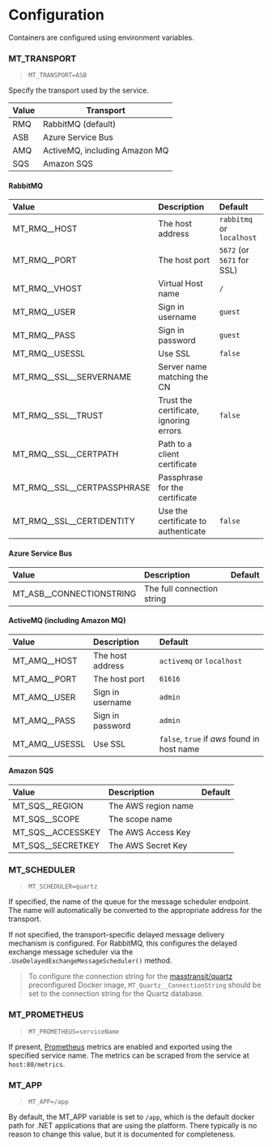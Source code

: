 # Configuration

Containers are configured using environment variables.


### MT_TRANSPORT

> `MT_TRANSPORT=ASB`

Specify the transport used by the service.

| Value | Transport                     |
|-------|-------------------------------|
| RMQ   | RabbitMQ (default)            |
| ASB   | Azure Service Bus             |
| AMQ   | ActiveMQ, including Amazon MQ |
| SQS   | Amazon SQS                    |

#### RabbitMQ

| Value                       | Description                            | Default                    |
|:----------------------------|:---------------------------------------|:---------------------------|
| MT_RMQ__HOST                | The host address                       | `rabbitmq` or `localhost`  |
| MT_RMQ__PORT                | The host port                          | `5672` (or `5671` for SSL) |
| MT_RMQ__VHOST               | Virtual Host name                      | `/`                        |
| MT_RMQ__USER                | Sign in username                       | `guest`                    |
| MT_RMQ__PASS                | Sign in password                       | `guest`                    |
| MT_RMQ__USESSL              | Use SSL                                | `false`                    |
| MT_RMQ__SSL__SERVERNAME     | Server name matching the CN            |                            |
| MT_RMQ__SSL__TRUST          | Trust the certificate, ignoring errors | `false`                    |
| MT_RMQ__SSL__CERTPATH       | Path to a client certificate           |                            |
| MT_RMQ__SSL__CERTPASSPHRASE | Passphrase for the certificate         |                            |
| MT_RMQ__SSL__CERTIDENTITY   | Use the certificate to authenticate    | `false`                    |

#### Azure Service Bus

| Value                    | Description                | Default |
|:-------------------------|:---------------------------|:--------|
| MT_ASB__CONNECTIONSTRING | The full connection string |         |

#### ActiveMQ (including Amazon MQ)

| Value          | Description      | Default                                     |
|:---------------|:-----------------|:--------------------------------------------|
| MT_AMQ__HOST   | The host address | `activemq` or `localhost`                   |
| MT_AMQ__PORT   | The host port    | `61616`                                     |
| MT_AMQ__USER   | Sign in username | `admin`                                     |
| MT_AMQ__PASS   | Sign in password | `admin`                                     |
| MT_AMQ__USESSL | Use SSL          | `false`, `true` if _aws_ found in host name |

#### Amazon SQS

| Value             | Description         | Default |
|:------------------|:--------------------|:--------|
| MT_SQS__REGION    | The AWS region name |         |
| MT_SQS__SCOPE     | The scope name      |         |
| MT_SQS__ACCESSKEY | The AWS Access Key  |         |
| MT_SQS__SECRETKEY | The AWS Secret Key  |         |

### MT_SCHEDULER

> `MT_SCHEDULER=quartz`

If specified, the name of the queue for the message scheduler endpoint. The name will automatically be converted to the appropriate address for the transport.

If not specified, the transport-specific delayed message delivery mechanism is configured. For RabbitMQ, this configures the delayed exchange message scheduler via the `.UseDelayedExchangeMessageScheduler()` method.

> To configure the connection string for the [masstransit/quartz](https://hub.docker.com/r/masstransit/quartz) preconfigured Docker image, `MT_Quartz__ConnectionString` should be set to the connection string for the Quartz database.


### MT_PROMETHEUS

> `MT_PROMETHEUS=serviceName`

If present, [Prometheus](/advanced/monitoring/prometheus) metrics are enabled and exported using the specified service name. The metrics can be scraped from the service at `host:80/metrics`.

### MT_APP

> `MT_APP=/app`

By default, the MT_APP variable is set to `/app`, which is the default docker path for .NET applications that are using the platform. There typically is no reason to change this value, but it is documented for completeness.
